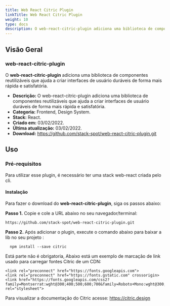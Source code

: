```yaml
---
title: Web React Citric Plugin
linkTitle: Web React Citric Plugin
weight: 10
type: docs
description: O web-react-citric-plugin adiciona uma biblioteca de componentes reutilizáveis que ajuda a criar interfaces de usuário duráveis de forma mais rápida e satisfatória.
---
```

## **Visão Geral**
### **web-react-citric-plugin**

O **web-react-citric-plugin** adiciona uma biblioteca de componentes reutilizáveis que ajuda a criar interfaces de usuário duráveis de forma mais rápida e satisfatória.

- **Descrição:** O web-react-citric-plugin adiciona uma biblioteca de componentes reutilizáveis que ajuda a criar interfaces de usuário duráveis de forma mais rápida e satisfatória.
- **Categoria:** Frontend, Design System. 
- **Stack:** React.
- **Criado em:** 03/02/2022. 
- **Última atualização:** 03/02/2022.
- **Download:** https://github.com/stack-spot/web-react-citric-plugin.git

## **Uso**

### **Pré-requisitos**
Para utilizar esse plugin, é necessário ter uma stack web-react criada pelo cli.

#### Instalação
Para fazer o download do **web-react-citric-plugin**, siga os passos abaixo:

**Passo 1.** Copie e cole a URL abaixo no seu navegador/terminal:
```
https://github.com/stack-spot/web-react-citric-plugin.git
```

**Passo 2.** Após adicionar o plugin, execute o comando abaixo para baixar a lib no seu projeto :

```
  npm install --save citric
```

Está parte não é obrigatoria, Abaixo está um exemplo de marcação de link usado para carregar fontes Citric de um CDN:
```
<link rel="preconnect" href="https://fonts.googleapis.com">
<link rel="preconnect" href="https://fonts.gstatic.com" crossorigin>
<link href="https://fonts.googleapis.com/css2?family=Montserrat:wght@300;400;500;600;700&family=Roboto+Mono:wght@300;400;500;600;700&family=Roboto:wght@300;400;500;700&display=swap" rel="stylesheet">
```
Para visualizar a documentação do Citric acesse: https://citric.design